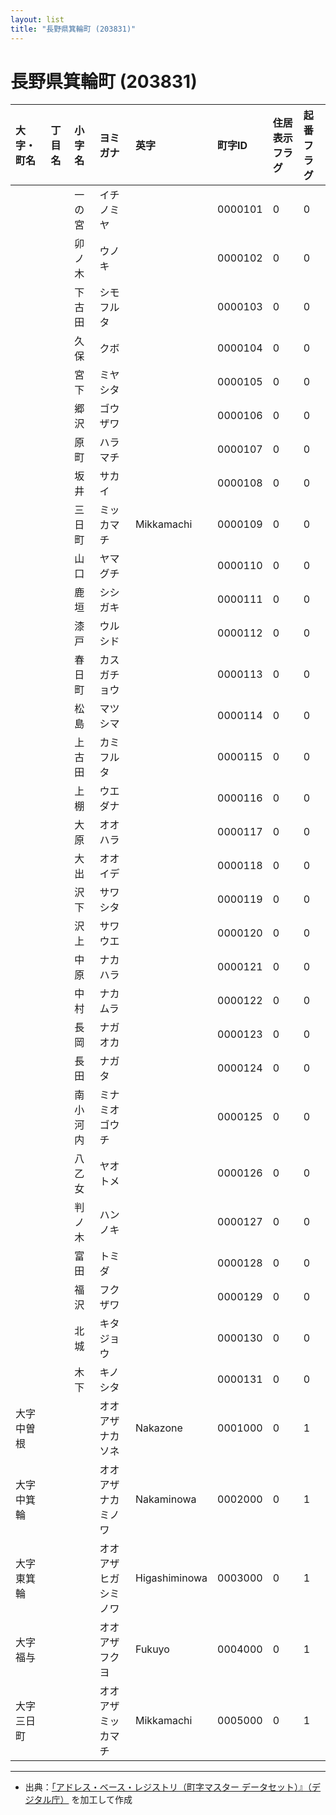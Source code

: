 ```yaml
---
layout: list
title: "長野県箕輪町 (203831)"
---
```


# 長野県箕輪町 (203831)

| 大字・町名 | 丁目名 | 小字名 | ヨミガナ | 英字 | 町字ID | 住居表示フラグ | 起番フラグ |
|:---|:---|:---|:---|:---|:---|:---|:---|
|  |  | 一の宮 | イチノミヤ |  | 0000101 | 0 | 0 |
|  |  | 卯ノ木 | ウノキ |  | 0000102 | 0 | 0 |
|  |  | 下古田 | シモフルタ |  | 0000103 | 0 | 0 |
|  |  | 久保 | クボ |  | 0000104 | 0 | 0 |
|  |  | 宮下 | ミヤシタ |  | 0000105 | 0 | 0 |
|  |  | 郷沢 | ゴウザワ |  | 0000106 | 0 | 0 |
|  |  | 原町 | ハラマチ |  | 0000107 | 0 | 0 |
|  |  | 坂井 | サカイ |  | 0000108 | 0 | 0 |
|  |  | 三日町 | ミッカマチ | Mikkamachi | 0000109 | 0 | 0 |
|  |  | 山口 | ヤマグチ |  | 0000110 | 0 | 0 |
|  |  | 鹿垣 | シシガキ |  | 0000111 | 0 | 0 |
|  |  | 漆戸 | ウルシド |  | 0000112 | 0 | 0 |
|  |  | 春日町 | カスガチョウ |  | 0000113 | 0 | 0 |
|  |  | 松島 | マツシマ |  | 0000114 | 0 | 0 |
|  |  | 上古田 | カミフルタ |  | 0000115 | 0 | 0 |
|  |  | 上棚 | ウエダナ |  | 0000116 | 0 | 0 |
|  |  | 大原 | オオハラ |  | 0000117 | 0 | 0 |
|  |  | 大出 | オオイデ |  | 0000118 | 0 | 0 |
|  |  | 沢下 | サワシタ |  | 0000119 | 0 | 0 |
|  |  | 沢上 | サワウエ |  | 0000120 | 0 | 0 |
|  |  | 中原 | ナカハラ |  | 0000121 | 0 | 0 |
|  |  | 中村 | ナカムラ |  | 0000122 | 0 | 0 |
|  |  | 長岡 | ナガオカ |  | 0000123 | 0 | 0 |
|  |  | 長田 | ナガタ |  | 0000124 | 0 | 0 |
|  |  | 南小河内 | ミナミオゴウチ |  | 0000125 | 0 | 0 |
|  |  | 八乙女 | ヤオトメ |  | 0000126 | 0 | 0 |
|  |  | 判ノ木 | ハンノキ |  | 0000127 | 0 | 0 |
|  |  | 富田 | トミダ |  | 0000128 | 0 | 0 |
|  |  | 福沢 | フクザワ |  | 0000129 | 0 | 0 |
|  |  | 北城 | キタジョウ |  | 0000130 | 0 | 0 |
|  |  | 木下 | キノシタ |  | 0000131 | 0 | 0 |
| 大字中曽根 |  |  | オオアザナカソネ | Nakazone | 0001000 | 0 | 1 |
| 大字中箕輪 |  |  | オオアザナカミノワ | Nakaminowa | 0002000 | 0 | 1 |
| 大字東箕輪 |  |  | オオアザヒガシミノワ | Higashiminowa | 0003000 | 0 | 1 |
| 大字福与 |  |  | オオアザフクヨ | Fukuyo | 0004000 | 0 | 1 |
| 大字三日町 |  |  | オオアザミッカマチ | Mikkamachi | 0005000 | 0 | 1 |

---

- 出典：[「アドレス・ベース・レジストリ（町字マスター データセット）』（デジタル庁）](https://www.digital.go.jp/policies/base_registry_address/) を加工して作成